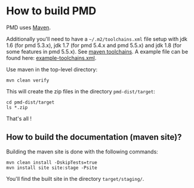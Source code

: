 # How to build PMD

PMD uses [Maven](https://maven.apache.org/).

Additionally you'll need to have a `~/.m2/toolchains.xml` file setup
with jdk 1.6 (for pmd 5.3.x), jdk 1.7 (for pmd 5.4.x and pmd 5.5.x) and jdk 1.8 (for some features in pmd 5.5.x).
See [maven toolchains](https://maven.apache.org/guides/mini/guide-using-toolchains.html).
A example file can be found here: [example-toolchains.xml](https://github.com/pmd/pmd/blob/master/example-toolchains.xml).

Use maven in the top-level directory:

    mvn clean verify

This will create the zip files in the directory `pmd-dist/target`:

    cd pmd-dist/target
    ls *.zip

That's all !

## How to build the documentation (maven site)?

Building the maven site is done with the following commands:

    mvn clean install -DskipTests=true
    mvn install site site:stage -Psite

You'll find the built site in the directory `target/staging/`.
